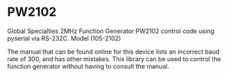 # PW2102
Global Specialties 2MHz Function Generator PW2102 control code using pyserial via RS-232C. Model (105-2102)

The manual that can be found online for this device lists an incorrect baud rate of 300, and has other mistakes. This library can be used to control the function generator without having to consult the manual.
